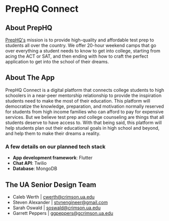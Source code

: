 # PrepHQ Connect

## About PrepHQ

[PrepHQ's](https://www.theprephq.com/) mission is to provide high-quality and affordable test prep to students all over the country. We offer 20-hour weekend camps that go over everything a student needs to know to get into college, starting from acing the ACT or SAT, and then ending with how to craft the perfect application to get into the school of their dreams.

## About The App

PrepHQ Connect is a digital platform that connects college students to high schoolers in a near-peer mentorship relationship to provide the inspiration students need to make the most of their education. This platform will democratize the knowledge, preparation, and motivation normally reserved for students from high income families who can afford to pay for expensive services. But we believe test prep and college counseling are things that all students deserve to have access to. With that being said, this platform will help students plan out their educational goals in high school and beyond, and help them to make their dreams a reality.

### A few details on our planned tech stack

- **App development framework**: Flutter
- **Chat API**: Twilio
- **Database**: MongoDB

## The UA Senior Design Team

- Caleb Werth | cwerth@crimson.ua.edu
- Steven Alexander | stvnengineer@gmail.com
- Sarah Oswald | soswald@crimson.ua.edu
- Garrett Peppers | ggpeppers@gcrimson.ua.edu
